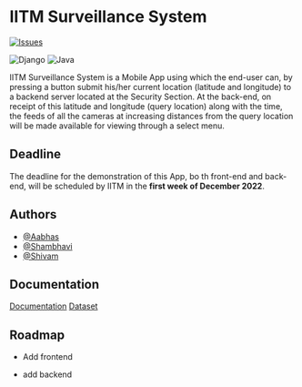 
# IITM Surveillance System
[![Issues](https://img.shields.io/github/issues/legitshivam/iitm-app-dev)](issues)

![Django](https://img.shields.io/badge/django-%23092E20.svg?style=for-the-badge&logo=django&logoColor=white)
![Java](https://img.shields.io/badge/java-%23ED8B00.svg?style=for-the-badge&logo=java&logoColor=white)

IITM Surveillance System is a Mobile App using which the end-user can, by pressing a button submit his/her current location (latitude and longitude) to a backend server located at the Security Section.
At the back-end, on receipt of this latitude and longitude (query location) along with the time, the feeds of all the cameras at increasing distances from the query location will be made available for viewing through a select menu.

## Deadline

The deadline for the demonstration of this App, bo th front-end and back-end, will be scheduled by IITM in the **first week of December 2022**. 

## Authors

- [@Aabhas](https://github.com/AabhasKrJha)
- [@Shambhavi](https://github.com/nebulatris)
- [@Shivam](https://www.github.com/legitShivam)

## Documentation

[Documentation](./documentation.md)
[Dataset](./dataset.md)

## Roadmap

- Add frontend

- add backend
